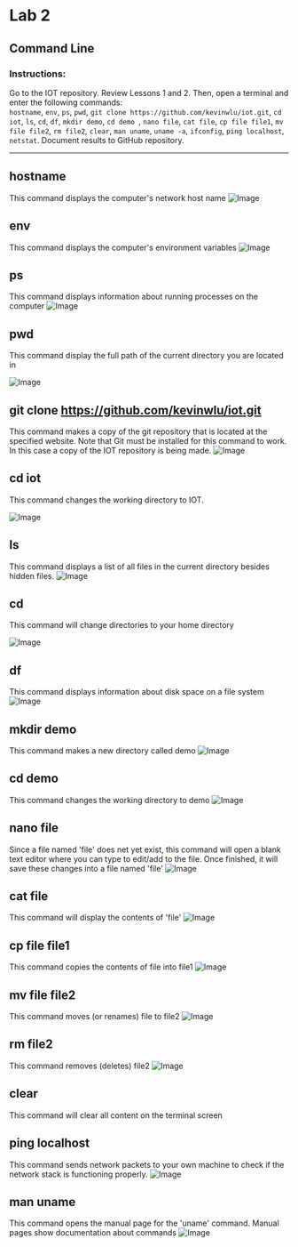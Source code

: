 # Lab 2
## Command Line 
### Instructions:
Go to the IOT repository. Review Lessons 1 and 2. Then, open a terminal and enter the following commands:</br>
`hostname`, 
`env`, 
`ps`, 
`pwd`, 
`git clone https://github.com/kevinwlu/iot.git`, 
`cd iot`, 
`ls`, 
`cd`, 
`df`, 
`mkdir demo`, 
`cd demo `, 
`nano file`, 
`cat file`, 
`cp file file1`, 
`mv file file2`, 
`rm file2`, 
`clear`, 
`man uname`, 
`uname -a`, 
`ifconfig`, 
`ping localhost`, 
`netstat`. 
Document results to GitHub repository.

---
## hostname
This command displays the computer's network host name
![Image](https://github.com/user-attachments/assets/d777f1d1-3a33-4e86-803e-8a1e75cba3b4)

## env
This command displays the computer's environment variables
![Image](https://github.com/user-attachments/assets/f84adf1c-85d5-4749-8512-502d95b512b6)

## ps
This command displays information about running processes on the computer
![Image](https://github.com/user-attachments/assets/bb90b61f-6da9-46f0-9f17-ba12e68c3020)

## pwd
This command display the full path of the current directory you are located in

![Image](https://github.com/user-attachments/assets/1fa2e96f-39ed-40e8-bc5a-a8a2a5ebc086)

## git clone https://github.com/kevinwlu/iot.git
This command makes a copy of the git repository that is located at the specified website. Note that Git must be installed for this command to work. 
In this case a copy of the IOT repository is being made.
![Image](https://github.com/user-attachments/assets/87838ae4-ca98-48e5-85e2-0f76a1d01d12)

## cd iot
This command changes the working directory to IOT. 

![Image](https://github.com/user-attachments/assets/1a767092-3f18-4306-903b-3731c53073b3)

## ls
This command displays a list of all files in the current directory besides hidden files. 
![Image](https://github.com/user-attachments/assets/57c24745-ece3-4342-91be-420c9a7cd558)

## cd
This command will change directories to your home directory 

![Image](https://github.com/user-attachments/assets/ea29c308-426d-403f-9e36-e1fcad1297c8)

## df
This command displays information about disk space on a file system
![Image](https://github.com/user-attachments/assets/14732598-95f4-4e3e-b587-c0c7272afec3)

## mkdir demo
This command makes a new directory called demo
![Image](https://github.com/user-attachments/assets/b6a107d3-fca4-4e22-a438-8efe1c953db4)

## cd demo
This command changes the working directory to demo
![Image](https://github.com/user-attachments/assets/ff65a451-cc5f-4dff-b59c-9f85e7a4cea3)

## nano file
Since a file named 'file' does net yet exist, this command will open a blank text editor where you can type to edit/add to the file. Once finished, it will save these changes into a file named 'file'
![Image](https://github.com/user-attachments/assets/3a8e566d-1ab6-47ab-9b72-dddbb214412a)

## cat file
This command will display the contents of 'file'
![Image](https://github.com/user-attachments/assets/af1190c7-96a1-4592-b83c-773aa9728e85)

## cp file file1
This command copies the contents of file into file1
![Image](https://github.com/user-attachments/assets/327024ef-3a16-4e75-86fb-0d235e3a1114)

## mv file file2
This command moves (or renames) file to file2
![Image](https://github.com/user-attachments/assets/0baf8497-e6a8-4c61-8e62-ad478678a53a)

## rm file2
This command removes (deletes) file2
![Image](https://github.com/user-attachments/assets/05c3566b-d2d6-4400-9dd1-f74f4995ea7e)

## clear
This command will clear all content on the terminal screen

## ping localhost
This command sends network packets to your own machine to check if the network stack is functioning properly.
![Image](https://github.com/user-attachments/assets/c4095311-6ec3-4bb7-89eb-e87d4f053d29)

## man uname
This command opens the manual page for the 'uname' command. Manual pages show documentation about commands
![Image](https://github.com/user-attachments/assets/64c18179-2a10-4af9-8f8f-0c6274d7de08)
